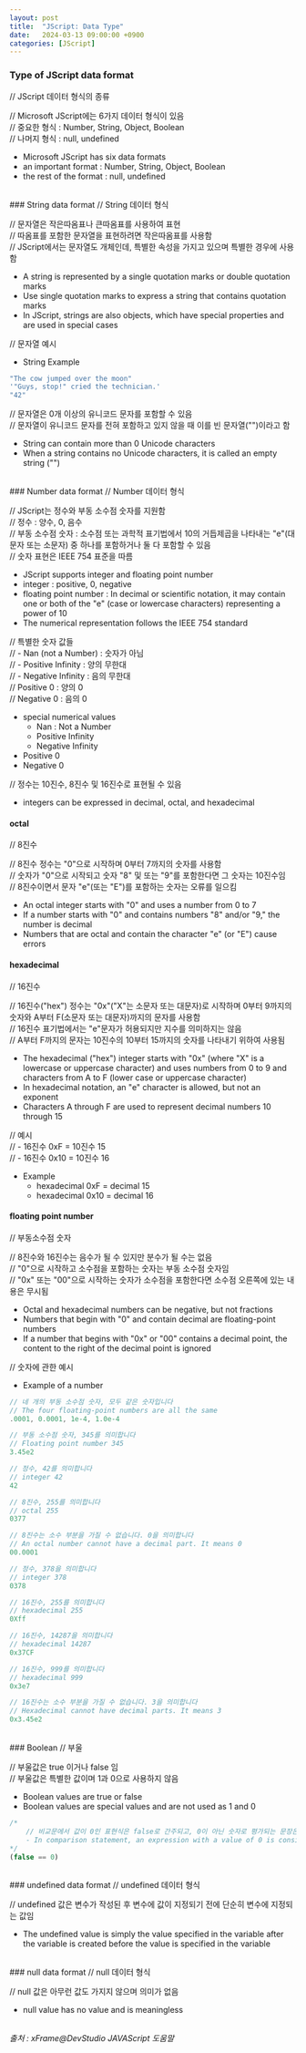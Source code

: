 ```yaml
---
layout: post
title:  "JScript: Data Type"
date:   2024-03-13 09:00:00 +0900
categories: [JScript]
---
```


### Type of JScript data format   
// JScript 데이터 형식의 종류   
   
// Microsoft JScript에는 6가지 데이터 형식이 있음   
// 중요한 형식 : Number, String, Object, Boolean   
// 나머지 형식 : null, undefined   
- Microsoft JScript has six data formats   
- an important format : Number, String, Object, Boolean   
- the rest of the format : null, undefined   
   
<br />
### String data format   
// String 데이터 형식   
   
// 문자열은 작은따옴표나 큰따옴표를 사용하여 표현   
// 따옴표를 포함한 문자열을 표현하려면 작은따옴표를 사용함   
// JScript에서는 문자열도 개체인데, 특별한 속성을 가지고 있으며 특별한 경우에 사용함   
- A string is represented by a single quotation marks or double quotation marks  
- Use single quotation marks to express a string that contains quotation marks   
- In JScript, strings are also objects, which have special properties and are used in special cases   
   
// 문자열 예시   
- String Example   
   
```javascript
"The cow jumped over the moon"
'"Guys, stop!" cried the technician.'
"42"
```
   
// 문자열은 0개 이상의 유니코드 문자를 포함할 수 있음   
// 문자열이 유니코드 문자를 전혀 포함하고 있지 않을 때 이를 빈 문자열("")이라고 함   
- String can contain more than 0 Unicode characters   
- When a string contains no Unicode characters, it is called an empty string ("")   
   
<br />
### Number data format   
// Number 데이터 형식   
   
// JScript는 정수와 부동 소수점 숫자를 지원함   
// 정수 : 양수, 0, 음수   
// 부동 소수점 숫자 : 소수점 또는 과학적 표기법에서 10의 거듭제곱을 나타내는 "e"(대문자 또는 소문자) 중 하나를 포함하거나 둘 다 포함할 수 있음   
// 숫자 표현은 IEEE 754 표준을 따름   
- JScript supports integer and floating point number   
- integer : positive, 0, negative   
- floating point number : In decimal or scientific notation, it may contain one or both of the "e" (case or lowercase characters) representing a power of 10   
- The numerical representation follows the IEEE 754 standard   
   
// 특별한 숫자 값들   
// - Nan (not a Number) : 숫자가 아님   
// - Positive Infinity : 양의 무한대   
// - Negative Infinity : 음의 무한대   
// Positive 0 : 양의 0   
// Negative 0 : 음의 0   
- special numerical values   
  - Nan : Not a Number   
  - Positive Infinity   
  - Negative Infinity   
- Positive 0   
- Negative 0   
   
// 정수는 10진수, 8진수 및 16진수로 표현될 수 있음   
- integers can be expressed in decimal, octal, and hexadecimal   
   
#### octal   
// 8진수   
   
// 8진수 정수는 "0"으로 시작하며 0부터 7까지의 숫자를 사용함   
// 숫자가 "0"으로 시작되고 숫자 "8" 및 또는 "9"를 포함한다면 그 숫자는 10진수임   
// 8진수이면서 문자 "e"(또는 "E")를 포함하는 숫자는 오류를 일으킴   
- An octal integer starts with "0" and uses a number from 0 to 7   
- If a number starts with "0" and contains numbers "8" and/or "9," the number is decimal   
- Numbers that are octal and contain the character "e" (or "E") cause errors   
   
#### hexadecimal   
// 16진수   
   
// 16진수("hex") 정수는 "0x"("X"는 소문자 또는 대문자)로 시작하며 0부터 9까지의 숫자와 A부터 F(소문자 또는 대문자)까지의 문자를 사용함   
// 16진수 표기법에서는 "e"문자가 허용되지만 지수를 의미하지는 않음   
// A부터 F까지의 문자는 10진수의 10부터 15까지의 숫자를 나타내기 위하여 사용됨   
- The hexadecimal ("hex") integer starts with "0x" (where "X" is a lowercase or uppercase character) and uses numbers from 0 to 9 and characters from A to F (lower case or uppercase character)   
- In hexadecimal notation, an "e" character is allowed, but not an exponent   
- Characters A through F are used to represent decimal numbers 10 through 15   
   
// 예시   
// - 16진수 0xF = 10진수 15   
// - 16진수 0x10 = 10진수 16   
- Example   
  - hexadecimal 0xF = decimal 15   
  - hexadecimal 0x10 = decimal 16   
   
#### floating point number   
// 부동소수점 숫자   
   
// 8진수와 16진수는 음수가 될 수 있지만 분수가 될 수는 없음   
// "0"으로 시작하고 소수점을 포함하는 숫자는 부동 소수점 숫자임   
// "0x" 또는 "00"으로 시작하는 숫자가 소수점을 포함한다면 소수점 오른쪽에 있는 내용은 무시됨   
- Octal and hexadecimal numbers can be negative, but not fractions   
- Numbers that begin with "0" and contain decimal are floating-point numbers   
- If a number that begins with "0x" or "00" contains a decimal point, the content to the right of the decimal point is ignored   
   
// 숫자에 관한 예시   
- Example of a number   
   
```javascript
// 네 개의 부동 소수점 숫자, 모두 같은 숫자입니다
// The four floating-point numbers are all the same
.0001, 0.0001, 1e-4, 1.0e-4

// 부동 소수점 숫자, 345를 의미합니다
// Floating point number 345
3.45e2

// 정수, 42를 의미합니다
// integer 42
42

// 8진수, 255를 의미합니다
// octal 255
0377

// 8진수는 소수 부분을 가질 수 없습니다. 0을 의미합니다
// An octal number cannot have a decimal part. It means 0
00.0001

// 정수, 378을 의미합니다
// integer 378
0378

// 16진수, 255를 의미합니다
// hexadecimal 255
0Xff

// 16진수, 14287을 의미합니다
// hexadecimal 14287
0x37CF

// 16진수, 999를 의미합니다
// hexadecimal 999
0x3e7

// 16진수는 소수 부분을 가질 수 없습니다. 3을 의미합니다
// Hexadecimal cannot have decimal parts. It means 3
0x3.45e2
```

<br />
### Boolean   
// 부울   
   
// 부울값은 true 이거나 false 임   
// 부울값은 특별한 값이며 1과 0으로 사용하지 않음   
- Boolean values are true or false   
- Boolean values are special values and are not used as 1 and 0   
   
```javascript
/* 
    // 비교문에서 값이 0인 표현식은 false로 간주되고, 0이 아닌 숫자로 평가되는 문장은 true로 간주됩니다. 따라서 다음식은 true 입니다.
    - In comparison statement, an expression with a value of 0 is considered false, and a statement with a nonzero number is considered true. Therefore, the following expression is true.
*/
(false == 0)
```
   
<br />
### undefined data format   
// undefined 데이터 형식   
   
// undefined 값은 변수가 작성된 후 변수에 값이 지정되기 전에 단순히 변수에 지정되는 값임   
- The undefined value is simply the value specified in the variable after the variable is created before the value is specified in the variable   
   
<br />
### null data format   
// null 데이터 형식   
   
// null 값은 아무런 값도 가지지 않으며 의미가 없음   
- null value has no value and is meaningless   
   
<br />
<cite>출처 : xFrame@DevStudio JAVAScript 도움말</cite>

